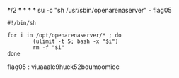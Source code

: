 */2 * * * * su -c "sh /usr/sbin/openarenaserver" - flag05

```
#!/bin/sh

for i in /opt/openarenaserver/* ; do
        (ulimit -t 5; bash -x "$i")
        rm -f "$i"
done
```

flag05 : viuaaale9huek52boumoomioc